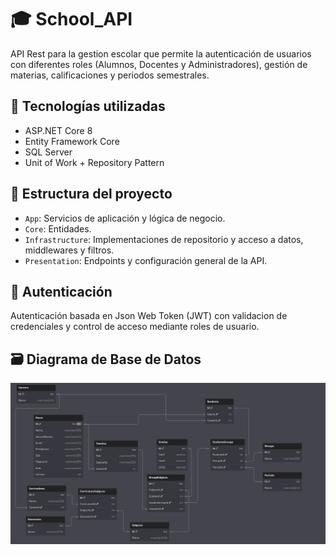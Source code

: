 
# 🎓 School_API 

API Rest para la gestion escolar que permite la autenticación de usuarios con diferentes roles (Alumnos, Docentes y Administradores), gestión de materias, calificaciones y periodos semestrales.


## 🚀 Tecnologías utilizadas

- ASP.NET Core 8
- Entity Framework Core
- SQL Server
- Unit of Work + Repository Pattern


## 📂 Estructura del proyecto

- `App`: Servicios de aplicación y lógica de negocio.
- `Core`: Entidades.
- `Infrastructure`: Implementaciones de repositorio y acceso a datos, middlewares y filtros.
- `Presentation`: Endpoints y configuración general de la API.


## 🔐 Autenticación

Autenticación basada en Json Web Token (JWT) con validacion de credenciales y control de acceso mediante roles de usuario.


## 🗃️ Diagrama de Base de Datos

![Data Base diagram](Docs/Diagram.png)